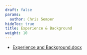 ```yaml
---
draft: false
params:
  author: Chris Semper 
hideToc: true
title: Experience & Background 
weight: 10
---
```


- [Experience and Background.docx](https://killakam3084.github.io/semper/assets/2-dropdowns/professional/1-experience-and-background/Experience%20and%20Background.docx)